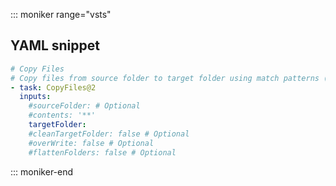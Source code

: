 ::: moniker range="vsts"

## YAML snippet

```YAML
# Copy Files
# Copy files from source folder to target folder using match patterns (The match patterns will only match file paths, not folder paths)
- task: CopyFiles@2
  inputs:
    #sourceFolder: # Optional
    #contents: '**' 
    targetFolder: 
    #cleanTargetFolder: false # Optional
    #overWrite: false # Optional
    #flattenFolders: false # Optional
```

::: moniker-end